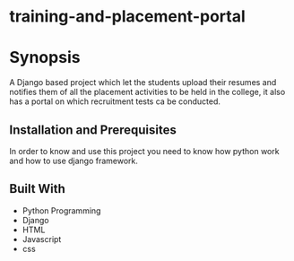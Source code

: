 # training-and-placement-portal

Synopsis
========
A Django based project which let the students upload their resumes and notifies them of all the placement activities to be held in the college, it also has a portal on which recruitment tests ca be conducted.

Installation and Prerequisites
------------------------------
In order to know and use this project you need to know how python work and how to use django framework.

Built With
----------
* Python Programming
* Django
* HTML
* Javascript
* css
